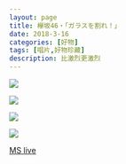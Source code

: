 ```yaml
---
layout: page
title: 欅坂46・「ガラスを割れ！」
date: 2018-3-16
categories: [好物]
tags: [唱片,好物珍藏]
description: 比激烈更激烈
---
```

![](http://p5o4jrt16.bkt.clouddn.com/%E6%96%B0%E8%A6%8F%E3%83%89%E3%82%AD%E3%83%A5%E3%83%A1%E3%83%B3%E3%83%88%202018-03-16%2015.37.04_1.jpg)

![](http://p5o4jrt16.bkt.clouddn.com/%E6%96%B0%E8%A6%8F%E3%83%89%E3%82%AD%E3%83%A5%E3%83%A1%E3%83%B3%E3%83%88%202018-03-16%2015.37.04_2.jpg)

![](http://p5o4jrt16.bkt.clouddn.com/%E6%96%B0%E8%A6%8F%E3%83%89%E3%82%AD%E3%83%A5%E3%83%A1%E3%83%B3%E3%83%88%202018-03-16%2015.37.04_3.jpg)

![](http://p5o4jrt16.bkt.clouddn.com/%E6%96%B0%E8%A6%8F%E3%83%89%E3%82%AD%E3%83%A5%E3%83%A1%E3%83%B3%E3%83%88%202018-03-16%2015.37.04_4.jpg)


[MS live](https://www.bilibili.com/video/av20560840/?from=search&seid=11275245511615225985#page=2)
